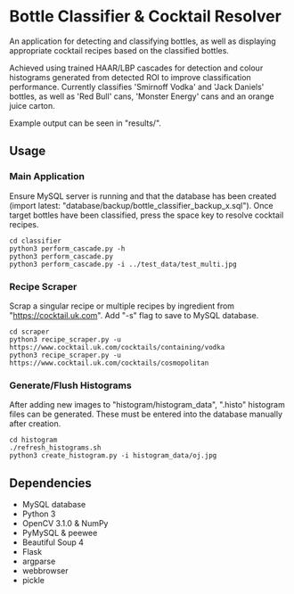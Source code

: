 # Bottle Classifier & Cocktail Resolver
An application for detecting and classifying bottles, as well as displaying appropriate cocktail recipes based on the classified bottles.

Achieved using trained HAAR/LBP cascades for detection and colour histograms generated from detected ROI to improve classification performance. Currently classifies 'Smirnoff Vodka' and 'Jack Daniels' bottles, as well as 'Red Bull' cans, 'Monster Energy' cans and an orange juice carton.

Example output can be seen in "results/".

## Usage
### Main Application
Ensure MySQL server is running and that the database has been created (import latest: "database/backup/bottle_classifier_backup_x.sql"). Once target bottles have been classified, press the space key to resolve cocktail recipes.
```
cd classifier
python3 perform_cascade.py -h
python3 perform_cascade.py
python3 perform_cascade.py -i ../test_data/test_multi.jpg
```

### Recipe Scraper
Scrap a singular recipe or multiple recipes by ingredient from "https://cocktail.uk.com". Add "-s" flag to save to MySQL database. 
```
cd scraper
python3 recipe_scraper.py -u https://www.cocktail.uk.com/cocktails/containing/vodka
python3 recipe_scraper.py -u https://www.cocktail.uk.com/cocktails/cosmopolitan
```

### Generate/Flush Histograms
After adding new images to "histogram/histogram_data", ".histo" histogram files can be generated. These must be entered into the database manually after creation.
```
cd histogram
./refresh_histograms.sh
python3 create_histogram.py -i histogram_data/oj.jpg
```

## Dependencies
+ MySQL database
+ Python 3
+ OpenCV 3.1.0 & NumPy
+ PyMySQL & peewee
+ Beautiful Soup 4
+ Flask
+ argparse
+ webbrowser
+ pickle

